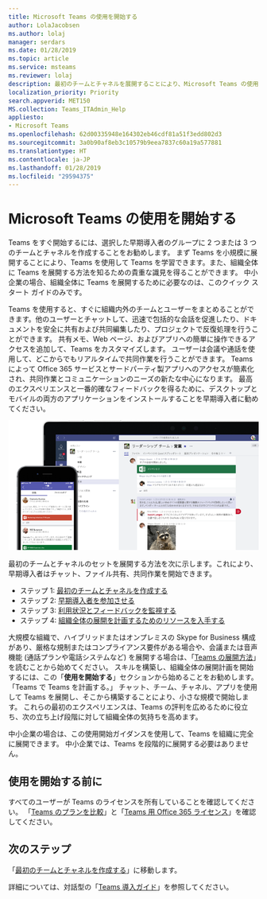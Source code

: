 ```yaml
---
title: Microsoft Teams の使用を開始する
author: LolaJacobsen
ms.author: lolaj
manager: serdars
ms.date: 01/28/2019
ms.topic: article
ms.service: msteams
ms.reviewer: lolaj
description: 最初のチームとチャネルを展開することにより、Microsoft Teams の使用を開始します。これにより、Teams での経験を積んでから、組織全体に広く展開することができます。
localization_priority: Priority
search.appverid: MET150
MS.collection: Teams_ITAdmin_Help
appliesto:
- Microsoft Teams
ms.openlocfilehash: 62d00335948e164302eb46cdf81a51f3edd802d3
ms.sourcegitcommit: 3a0b90af8eb3c10579b9eea7837c60a19a577881
ms.translationtype: HT
ms.contentlocale: ja-JP
ms.lasthandoff: 01/28/2019
ms.locfileid: "29594375"
---
```

# <a name="get-started-with-microsoft-teams"></a>Microsoft Teams の使用を開始する

Teams をすぐ開始するには、選択した早期導入者のグループに 2 つまたは 3 つのチームとチャネルを作成することをお勧めします。 まず Teams を小規模に展開することにより、Teams を使用して Teams を学習できます。また、組織全体に Teams を展開する方法を知るための貴重な識見を得ることができます。 中小企業の場合、組織全体に Teams を展開するために必要なのは、このクイック スタート ガイドのみです。


Teams を使用すると、すぐに組織内外のチームとユーザーをまとめることができます。他のユーザーとチャットして、迅速で包括的な会話を促進したり、ドキュメントを安全に共有および共同編集したり、プロジェクトで反復処理を行うことができます。 共有メモ、Web ページ、およびアプリへの簡単に操作できるアクセスを追加して、Teams をカスタマイズします。 ユーザーは会議や通話を使用して、どこからでもリアルタイムで共同作業を行うことができます。 Teams によって Office 365 サービスとサードパーティ製アプリへのアクセスが簡素化され、共同作業とコミュニケーションのニーズの新たな中心になります。 最高のエクスペリエンスと一番的確なフィードバックを得るために、デスクトップとモバイルの両方のアプリケーションをインストールすることを早期導入者に勧めてください。

![Teams の使用を開始する](media/get-started-microsoft-teams.png "Teams のデスクトップ クライアントとモバイル クライアントのユーザー インターフェイスを示すスクリーン ショット" ) 

最初のチームとチャネルのセットを展開する方法を次に示します。これにより、早期導入者はチャット、ファイル共有、共同作業を開始できます。

- ステップ 1: [最初のチームとチャネルを作成する](get-started-with-teams-create-your-first-teams-and-channels.md)
- ステップ 2: [早期導入者を参加させる](get-started-with-teams-onboard-early-adopters.md)
- ステップ 3: [利用状況とフィードバックを監視する](get-started-with-teams-monitor-usage-and-feedback.md)
- ステップ 4: [組織全体の展開を計画するためのリソースを入手する](get-started-with-teams-resources-for-org-wide-rollout.md)

大規模な組織で、ハイブリッドまたはオンプレミスの Skype for Business 構成があり、厳格な規制またはコンプライアンス要件がある場合や、会議または音声機能 (通話プランや電話システムなど) を展開する場合は、「[Teams の展開方法](how-to-roll-out-teams.md)」を読むことから始めてください。 スキルを構築し、組織全体の展開計画を開始するには、この「**使用を開始する**」セクションから始めることをお勧めします。 「Teams で Teams を計画する。」 チャット、チーム、チャネル、アプリを使用して Teams を展開し、そこから構築することにより、小さな規模で開始します。 これらの最初のエクスペリエンスは、Teams の評判を広めるために役立ち、次の立ち上げ段階に対して組織全体の気持ちを高めます。 

中小企業の場合は、この使用開始ガイダンスを使用して、Teams を組織に完全に展開できます。 中小企業では、Teams を段階的に展開する必要はありません。

## <a name="before-you-get-started"></a>使用を開始する前に

すべてのユーザーが Teams のライセンスを所有していることを確認してください。 「[Teams のプランを比較](https://products.office.com/microsoft-teams/free)」と「[Teams 用 Office 365 ライセンス](office-365-licensing.md)」を確認してください。 

## <a name="next-steps"></a>次のステップ
「[最初のチームとチャネルを作成する](get-started-with-teams-create-your-first-teams-and-channels.md)」に移動します。

詳細については、対話型の「[Teams 導入ガイド](https://aka.ms/teamstoolkit)」を参照してください。